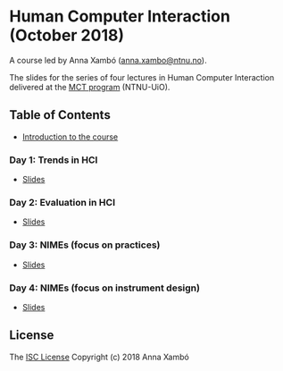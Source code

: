 # Human Computer Interaction (October 2018)

A course led by Anna Xambó (anna.xambo@ntnu.no).

The slides for the series of four lectures in Human Computer Interaction delivered at the [MCT program](https://www.ntnu.edu/studies/mmct) (NTNU-UiO).

## Table of Contents

* [Introduction to the course](https://github.com/axambo/hci-lecture-slides/tree/master/slides/introduction)

### Day 1: Trends in HCI

* [Slides](https://github.com/axambo/hci-lecture-slides/tree/master/slides/d1)

### Day 2: Evaluation in HCI

* [Slides](https://github.com/axambo/hci-lecture-slides/tree/master/slides/d2)
	
### Day 3: NIMEs (focus on practices)

* [Slides](https://github.com/axambo/hci-lecture-slides/tree/master/slides/d3)

### Day 4: NIMEs (focus on instrument design)

* [Slides](https://github.com/axambo/hci-lecture-slides/tree/master/slides/d4)

## License

The [ISC License](http://opensource.org/licenses/ISC) Copyright (c) 2018 Anna Xambó

